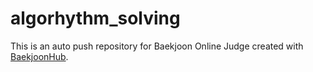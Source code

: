 # algorhythm_solving
This is an auto push repository for Baekjoon Online Judge created with [BaekjoonHub](https://github.com/BaekjoonHub/BaekjoonHub).
